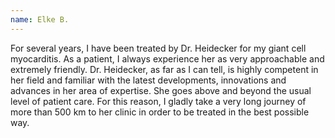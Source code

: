 ```yaml
---
name: Elke B.
---
```


For several years, I have been treated by Dr. Heidecker for my giant cell myocarditis.
As a patient, I always experience her as very approachable and extremely friendly.
Dr. Heidecker, as far as I can tell, is highly competent in her field and familiar with the latest developments, innovations and advances in her area of expertise.
She goes above and beyond the usual level of patient care.
For this reason, I gladly take a very long journey of more than 500 km to her clinic in order to be treated in the best possible way.